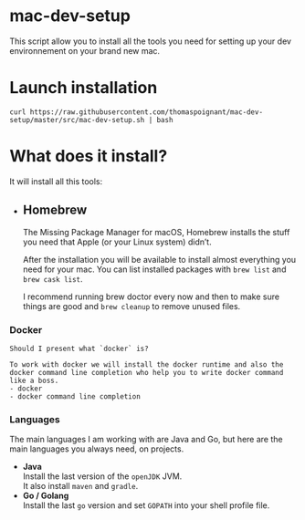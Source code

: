 # mac-dev-setup

This script allow you to install all the tools you need for setting up your dev environnement on your brand new mac.

# Launch installation
```shell
curl https://raw.githubusercontent.com/thomaspoignant/mac-dev-setup/master/src/mac-dev-setup.sh | bash
```

# What does it install?

It will install all this tools:
- ## Homebrew
  The Missing Package Manager for macOS, Homebrew installs the stuff you need that Apple (or your Linux system) didn’t.

  After the installation you will be available to install almost everything you need for your mac. You can list installed packages with `brew list` and `brew cask list`.

  I recommend running brew doctor every now and then to make sure things are good and `brew cleanup` to remove unused files.
 
 ### Docker
    Should I present what `docker` is?

    To work with docker we will install the docker runtime and also the docker command line completion who help you to write docker command like a boss.
    - docker
    - docker command line completion

  ### Languages
  The main languages I am working with are Java and Go, but here are the main languages you always need, on projects.

  - **Java**  
    Install the last version of the `openJDK` JVM.  
    It also install `maven` and `gradle`.
  - **Go / Golang**  
    Install the last `go` version and set `GOPATH` into your shell profile file.

